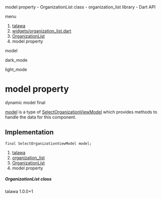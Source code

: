 




model property - OrganizationList class - organization\_list library - Dart API







menu

1. [talawa](../../index.html)
2. [widgets/organization\_list.dart](../../file-___home_harshil_Desktop_open-source_palisadoes_talawa_lib_widgets_organization_list/)
3. [OrganizationList](../../file-___home_harshil_Desktop_open-source_palisadoes_talawa_lib_widgets_organization_list/OrganizationList-class.html)
4. model property

model


dark\_mode

light\_mode




# model property


dynamic
model
final

[model](../../file-___home_harshil_Desktop_open-source_palisadoes_talawa_lib_widgets_organization_list/OrganizationList/model.html) is a type of [SelectOrganizationViewModel](../../file-___home_harshil_Desktop_open-source_palisadoes_talawa_lib_view_model_pre_auth_view_models_select_organization_view_model/SelectOrganizationViewModel-class.html) which provides methods to handle the data for this component.


## Implementation

```
final SelectOrganizationViewModel model;
```

 


1. [talawa](../../index.html)
2. [organization\_list](../../file-___home_harshil_Desktop_open-source_palisadoes_talawa_lib_widgets_organization_list/)
3. [OrganizationList](../../file-___home_harshil_Desktop_open-source_palisadoes_talawa_lib_widgets_organization_list/OrganizationList-class.html)
4. model property

##### OrganizationList class





talawa
1.0.0+1






